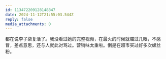 ```yaml
---
id: 113472209128148847
date: 2024-11-12T21:55:03.544Z
reply: false
media_attachments: 0
---
```


都在说李子柒复活了。我没看过她的完整视频，在最火的时候就瞄过几眼，不感冒，差点意思，还与人就此对骂过。营销味太重啦。倒是在超市买过好多次螺丝粉。


